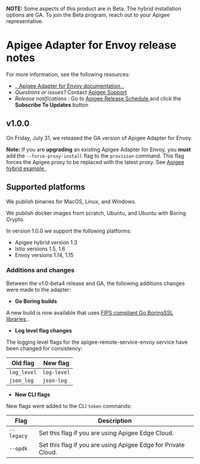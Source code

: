 **NOTE:** Some aspects of this product are in Beta. The hybrid installation
options are GA. To join the Beta program, reach out to your Apigee
representative.

#  Apigee Adapter for Envoy release notes

For more information, see the following resources:

  * _[ Apigee Adapter for Envoy documentation ](/api-platform/envoy-adapter/latest/concepts) _
  * _Questions or issues?_ Contact [ Apigee Support ](https://cloud.google.com/apigee/support/)
  * _Release notifications_ : Go to [ Apigee Release Schedule ](https://status.apigee.com) and click the **Subscribe To Updates** button 

##  v1.0.0

On Friday, July 31, we released the GA version of Apigee Adapter for Envoy.

**Note:** If you are **upgrading** an existing Apigee Adapter for Envoy, you
**must** add the ` --force-proxy-install ` flag to the ` provision ` command.
This flag forces the Apigee proxy to be replaced with the latest proxy. See [
Apigee hybrid example ](/api-platform/envoy-adapter/latest/example-hybrid) .

##  Supported platforms

We publish binaries for MacOS, Linux, and Windows.

We publish docker images from scratch, Ubuntu, and Ubuntu with Boring Crypto.

In version 1.0.0 we support the following platforms:

  * Apigee hybrid version 1.3 
  * Istio versions 1.5, 1.6 
  * Envoy versions 1.14, 1.15 

###  Additions and changes

Between the v1.0-beta4 release and GA, the following additions changes were
made to the adapter:

  * **Go Boring builds**

A new build is now available that uses [ FIPS compliant Go BoringSSL libraries
](https://kupczynski.info/2019/12/15/fips-golang.html) .

  * **Log level flag changes**

The logging level flags for the apigee-remote-service-envoy service have been
changed for consistency:

Old flag  |  New flag  
---|---  
` log_level ` |  ` log-level `  
` json_log ` |  ` json-log `  
  * **New CLI flags**

New flags were added to the CLI ` token ` commands:

Flag  |  Description  
---|---  
` --legacy ` |  Set this flag if you are using Apigee Edge Cloud.  
` --opdk ` |  Set this flag if you are using Apigee Edge for Private Cloud.  

